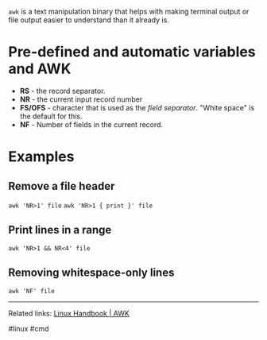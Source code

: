 `awk` is a text manipulation binary that helps with making terminal output or file output easier to understand than it already is.

# Pre-defined and automatic variables and AWK
* **RS** - the record separator.
* **NR** - the current input record number
* **FS/OFS** - character that is used as the *field separator*. "White space" is the default for this.
* **NF** - Number of fields in the current record.

# Examples
## Remove a file header
`awk 'NR>1' file` 
`awk 'NR>1 { print }' file`
## Print lines in a range
`awk 'NR>1 && NR<4' file`
## Removing whitespace-only lines
`awk 'NF' file`


---
Related links:
[Linux Handbook | AWK](https://linuxhandbook.com/awk-command-tutorial/)

#linux #cmd